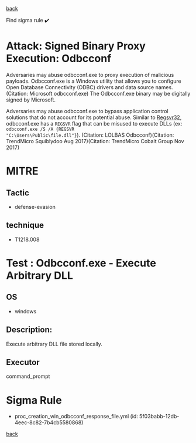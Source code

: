 
[back](../index.md)

Find sigma rule :heavy_check_mark: 

# Attack: Signed Binary Proxy Execution: Odbcconf 

Adversaries may abuse odbcconf.exe to proxy execution of malicious payloads. Odbcconf.exe is a Windows utility that allows you to configure Open Database Connectivity (ODBC) drivers and data source names.(Citation: Microsoft odbcconf.exe) The Odbcconf.exe binary may be digitally signed by Microsoft.

Adversaries may abuse odbcconf.exe to bypass application control solutions that do not account for its potential abuse. Similar to [Regsvr32](https://attack.mitre.org/techniques/T1218/010), odbcconf.exe has a <code>REGSVR</code> flag that can be misused to execute DLLs (ex: <code>odbcconf.exe /S /A &lbrace;REGSVR "C:\Users\Public\file.dll"&rbrace;</code>). (Citation: LOLBAS Odbcconf)(Citation: TrendMicro Squiblydoo Aug 2017)(Citation: TrendMicro Cobalt Group Nov 2017) 


# MITRE
## Tactic
  - defense-evasion


## technique
  - T1218.008


# Test : Odbcconf.exe - Execute Arbitrary DLL
## OS
  - windows


## Description:
Execute arbitrary DLL file stored locally.


## Executor
command_prompt

# Sigma Rule
 - proc_creation_win_odbcconf_response_file.yml (id: 5f03babb-12db-4eec-8c82-7b4cb5580868)



[back](../index.md)

